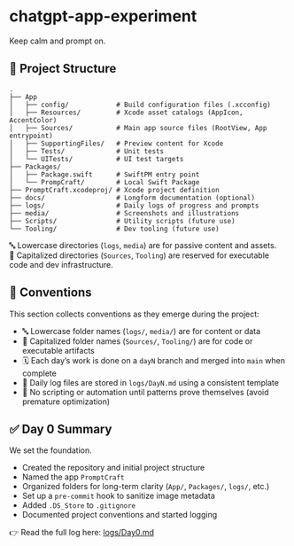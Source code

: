 # chatgpt-app-experiment
Keep calm and prompt on.

## 📁 Project Structure

```
.
├── App
│   ├── config/            # Build configuration files (.xcconfig)
│   ├── Resources/         # Xcode asset catalogs (AppIcon, AccentColor)
│   ├── Sources/           # Main app source files (RootView, App entrypoint)
│   ├── SupportingFiles/   # Preview content for Xcode
│   ├── Tests/             # Unit tests
│   └── UITests/           # UI test targets
├── Packages/
│   ├── Package.swift      # SwiftPM entry point
│   └── PrompCraft/        # Local Swift Package
├── PromptCraft.xcodeproj/ # Xcode project definition
├── docs/                  # Longform documentation (optional)
├── logs/                  # Daily logs of progress and prompts
├── media/                 # Screenshots and illustrations
├── Scripts/               # Utility scripts (future use)
└── Tooling/               # Dev tooling (future use)
```

🔤 Lowercase directories (`logs`, `media`) are for passive content and assets.  
🧱 Capitalized directories (`Sources`, `Tooling`) are reserved for executable code and dev infrastructure.

## 📏 Conventions

This section collects conventions as they emerge during the project:

- 🔤 Lowercase folder names (`logs/`, `media/`) are for content or data
- 🧱 Capitalized folder names (`Sources/`, `Tooling/`) are for code or executable artifacts
- 🗓️ Each day’s work is done on a `dayN` branch and merged into `main` when complete
- 📝 Daily log files are stored in `logs/DayN.md` using a consistent template
- 🧪 No scripting or automation until patterns prove themselves (avoid premature optimization)

## ✅ Day 0 Summary

We set the foundation.

- Created the repository and initial project structure
- Named the app `PromptCraft`
- Organized folders for long-term clarity (`App/`, `Packages/`, `logs/`, etc.)
- Set up a `pre-commit` hook to sanitize image metadata
- Added `.DS_Store` to `.gitignore`
- Documented project conventions and started logging

👉 Read the full log here: [logs/Day0.md](logs/Day0.md)
